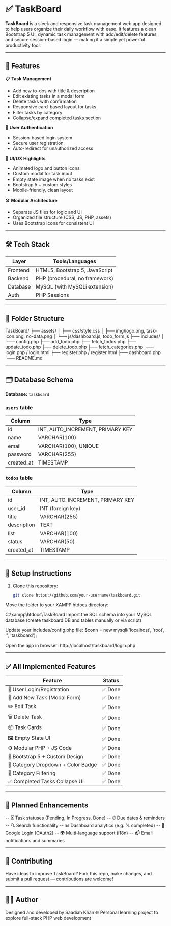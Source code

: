 # ✅ TaskBoard

**TaskBoard** is a sleek and responsive task management web app designed to help users organize their daily workflow with ease. It features a clean Bootstrap 5 UI, dynamic task management with add/edit/delete features, and secure session-based login — making it a simple yet powerful productivity tool.

---

## 🚀 Features

📋 **Task Management**
- Add new to-dos with title & description
- Edit existing tasks in a modal form
- Delete tasks with confirmation
- Responsive card-based layout for tasks
- Filter tasks by category
- Collapse/expand completed tasks section

🔐 **User Authentication**
- Session-based login system
- Secure user registration
- Auto-redirect for unauthorized access

🎨 **UI/UX Highlights**
- Animated logo and button icons
- Custom modal for task input
- Empty state image when no tasks exist
- Bootstrap 5 + custom styles
- Mobile-friendly, clean layout

🛠️ **Modular Architecture**
- Separate JS files for logic and UI
- Organized file structure (CSS, JS, PHP, assets)
- Uses Bootstrap Icons for consistent UI

---

## 🛠️ Tech Stack

| Layer       | Tools/Languages              |
|-------------|------------------------------|
| Frontend    | HTML5, Bootstrap 5, JavaScript |
| Backend     | PHP (procedural, no framework) |
| Database    | MySQL (with MySQLi extension)  |
| Auth        | PHP Sessions                  |

---

## 📁 Folder Structure

TaskBoard/
├── assets/
│ ├── css/style.css
│ ├── img/logo.png, task-icon.png, no-data.png
│ └── js/dashboard.js, todo_form.js
├── includes/
│ └── config.php
├── add_todo.php
├── fetch_todos.php
├── update_todo.php
├── delete_todo.php
├── fetch_categories.php
├── login.php / login.html
├── register.php / register.html
├── dashboard.php
└── README.md

---

## 🗂️ Database Schema

**Database:** `taskboard`

### `users` table
| Column       | Type         |
|--------------|--------------|
| id           | INT, AUTO_INCREMENT, PRIMARY KEY |
| name         | VARCHAR(100) |
| email        | VARCHAR(100), UNIQUE |
| password     | VARCHAR(255) |
| created_at   | TIMESTAMP    |

### `todos` table
| Column       | Type         |
|--------------|--------------|
| id           | INT, AUTO_INCREMENT, PRIMARY KEY |
| user_id      | INT (foreign key)             |
| title        | VARCHAR(255)                  |
| description  | TEXT                          |
| list         | VARCHAR(100)                  |
| status       | VARCHAR(50)                   |
| created_at   | TIMESTAMP                     |

---

## 🧪 Setup Instructions

1. Clone this repository:
   ```bash
   git clone https://github.com/your-username/taskboard.git
Move the folder to your XAMPP htdocs directory:

C:\xampp\htdocs\TaskBoard
Import the SQL schema into your MySQL database (create taskboard DB and tables manually or via script)

Update your includes/config.php file:
$conn = new mysqli('localhost', 'root', '', 'taskboard');

Open the app in browser:
http://localhost/taskboard/login.php

---

## ✅ All Implemented Features
| Feature                            | Status |
| ---------------------------------- | ------ |
| 🔐 User Login/Registration         | ✅ Done |
| 📝 Add New Task (Modal Form)       | ✅ Done |
| ✏️ Edit Task                       | ✅ Done |
| 🗑️ Delete Task                    | ✅ Done |
| 📦 Task Cards                      | ✅ Done |
| 🖼️ Empty State UI                 | ✅ Done |
| ⚙️ Modular PHP + JS Code           | ✅ Done |
| 🎨 Bootstrap 5 + Custom Design     | ✅ Done |
| 📂 Category Dropdown + Color Badge | ✅ Done |
| 📁 Category Filtering              | ✅ Done |
| ✅ Completed Tasks Collapse UI      | ✅ Done |

---

## 🔮 Planned Enhancements
-- ⏳ Task statuses (Pending, In Progress, Done)
-- ⏰ Due dates & reminders
-- 🔍 Search functionality
-- 📊 Dashboard analytics (e.g. % completed)
-- 🧩 Google Login (OAuth2)
-- 🌍 Multi-language support (i18n)
-- 📬 Email notifications and summaries

---

## 🤝 Contributing
Have ideas to improve TaskBoard?
Fork this repo, make changes, and submit a pull request — contributions are welcome!

---

## 🧑‍💻 Author
Designed and developed by Saadiah Khan
🌐 Personal learning project to explore full-stack PHP web development
